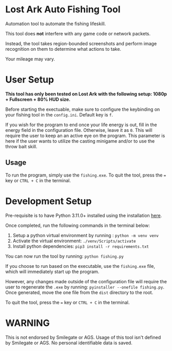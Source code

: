# Lost Ark Auto Fishing Tool
Automation tool to automate the fishing lifeskill. 

This tool does **not** interfere with any game code or network packets. 

Instead, the tool takes region-bounded screenshots and perform image recognition on them to determine what actions to take.

Your mileage may vary.

# User Setup
**This tool has only been tested on Lost Ark with the following setup: 1080p + Fullscreen + 80% HUD size.**

Before starting the exectuable, make sure to configure the keybinding on your fishing tool in the `config.ini`. Default key is `f`.

If you wish for the program to end once your life energy is out, fill in the energy field in the configuration file. Otherwise, leave it as `0`. This will require the user to keep an
an active eye on the program. This parameter is here if the user wants to utilize the casting minigame and/or to use the throw bait skill.

## Usage
To run the program, simply use the `fishing.exe`. To quit the tool, press the `=` key or `CTRL + C` in the terminal. 

# Development Setup
Pre-requisite is to have Python 3.11.0+ installed using the installation [here](https://www.python.org/downloads/).

Once completed, run the following commands in the terminal below:
1. Setup a python virtual environment by running : ```python -m venv venv```
2. Activate the virtual environment: ```./venv/Scripts/activate```
3. Install python dependencies: ```pip3 install -r requirements.txt```

You can now run the tool by running: ```python fishing.py```

If you choose to run based on the executable, use the `fishing.exe` file, which will immediately start up the program.

However, any changes made outside of the configuration file will require the user to regenerate the `.exe` by running:
```pyinstaller --onefile fishing.py```. Once generated, move the one file from the `dist` directory to the root.

To quit the tool, press the `=` key or `CTRL + C` in the terminal.

# WARNING
This is not endorsed by Smilegate or AGS. Usage of this tool isn't defined by Smilegate or AGS. No personal identifiable data is saved.

